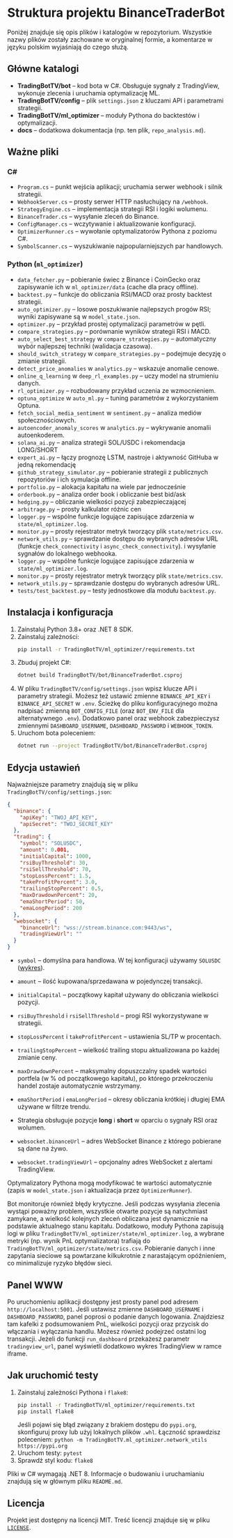 # Struktura projektu BinanceTraderBot

Poniżej znajduje się opis plików i katalogów w repozytorium. Wszystkie nazwy plików zostały zachowane w oryginalnej formie, a komentarze w języku polskim wyjaśniają do czego służą.

## Główne katalogi

- **TradingBotTV/bot** – kod bota w C#. Obsługuje sygnały z TradingView, wykonuje zlecenia i uruchamia optymalizację ML.
- **TradingBotTV/config** – plik `settings.json` z kluczami API i parametrami strategii.
- **TradingBotTV/ml_optimizer** – moduły Pythona do backtestów i optymalizacji.
- **docs** – dodatkowa dokumentacja (np. ten plik, `repo_analysis.md`).

## Ważne pliki

### C#
- `Program.cs` – punkt wejścia aplikacji; uruchamia serwer webhook i silnik strategii.
- `WebhookServer.cs` – prosty serwer HTTP nasłuchujący na `/webhook`.
- `StrategyEngine.cs` – implementacja strategii RSI i logiki wolumenu.
- `BinanceTrader.cs` – wysyłanie zleceń do Binance.
- `ConfigManager.cs` – wczytywanie i aktualizowanie konfiguracji.
- `OptimizerRunner.cs` – wywołanie optymalizatorów Pythona z poziomu C#.
- `SymbolScanner.cs` – wyszukiwanie najpopularniejszych par handlowych.

### Python (`ml_optimizer`)
- `data_fetcher.py` – pobieranie świec z Binance i CoinGecko oraz zapisywanie ich w `ml_optimizer/data` (cache dla pracy offline).
- `backtest.py` – funkcje do obliczania RSI/MACD oraz prosty backtest strategii.
- `auto_optimizer.py` – losowe poszukiwanie najlepszych progów RSI; wyniki zapisywane są w `model_state.json`.
- `optimizer.py` – przykład prostej optymalizacji parametrów w pętli.
- `compare_strategies.py` – porównanie wyników strategii RSI i MACD.
- `auto_select_best_strategy` w `compare_strategies.py` – automatyczny wybór najlepszej techniki (walidacja czasowa).
- `should_switch_strategy` w `compare_strategies.py` – podejmuje decyzję o zmianie strategii.
- `detect_price_anomalies` w `analytics.py` – wskazuje anomalie cenowe.
- `online_q_learning` w `deep_rl_examples.py` – uczy model na strumieniu danych.
- `rl_optimizer.py` – rozbudowany przykład uczenia ze wzmocnieniem.
- `optuna_optimize` w `auto_ml.py` – tuning parametrów z wykorzystaniem Optuna.
- `fetch_social_media_sentiment` w `sentiment.py` – analiza mediów społecznościowych.
- `autoencoder_anomaly_scores` w `analytics.py` – wykrywanie anomalii autoenkoderem.
- `solana_ai.py` – analiza strategii SOL/USDC i rekomendacja LONG/SHORT
- `expert_ai.py` – łączy prognozę LSTM, nastroje i aktywność GitHuba w jedną rekomendację
- `github_strategy_simulator.py` – pobieranie strategii z publicznych repozytoriów
  i ich symulacja offline.
- `portfolio.py` – alokacja kapitału na wiele par jednocześnie
- `orderbook.py` – analiza order book i obliczanie best bid/ask
- `hedging.py` – obliczanie wielkości pozycji zabezpieczającej
- `arbitrage.py` – prosty kalkulator różnic cen
- `logger.py` – wspólne funkcje logujące zapisujące zdarzenia w `state/ml_optimizer.log`.
- `monitor.py` – prosty rejestrator metryk tworzący plik `state/metrics.csv`.
- `network_utils.py` – sprawdzanie dostępu do wybranych adresów URL (funkcje
  `check_connectivity` i `async_check_connectivity`).
  i wysyłanie sygnałów do lokalnego webhooka.
- `logger.py` – wspólne funkcje logujące zapisujące zdarzenia w `state/ml_optimizer.log`.
- `monitor.py` – prosty rejestrator metryk tworzący plik `state/metrics.csv`.
- `network_utils.py` – sprawdzanie dostępu do wybranych adresów URL.
- `tests/test_backtest.py` – testy jednostkowe dla modułu `backtest.py`.

## Instalacja i konfiguracja

1. Zainstaluj Python 3.8+ oraz .NET 8 SDK.
2. Zainstaluj zależności:
   ```bash
   pip install -r TradingBotTV/ml_optimizer/requirements.txt
   ```
3. Zbuduj projekt C#:
   ```bash
   dotnet build TradingBotTV/bot/BinanceTraderBot.csproj
   ```
4. W pliku `TradingBotTV/config/settings.json` wpisz klucze API i parametry
   strategii. Możesz też ustawić zmienne `BINANCE_API_KEY` i
   `BINANCE_API_SECRET` w `.env`. Ścieżkę do pliku konfiguracyjnego można
   nadpisać zmienną `BOT_CONFIG_FILE` (oraz `BOT_ENV_FILE` dla alternatywnego
   `.env`). Dodatkowo panel oraz webhook zabezpieczysz zmiennymi
   `DASHBOARD_USERNAME`, `DASHBOARD_PASSWORD` i `WEBHOOK_TOKEN`.
5. Uruchom bota poleceniem:
   ```bash
   dotnet run --project TradingBotTV/bot/BinanceTraderBot.csproj
   ```

## Edycja ustawień

Najważniejsze parametry znajdują się w pliku `TradingBotTV/config/settings.json`:

```json
{
  "binance": {
    "apiKey": "TWOJ_API_KEY",
    "apiSecret": "TWOJ_SECRET_KEY"
  },
  "trading": {
    "symbol": "SOLUSDC",
    "amount": 0.001,
    "initialCapital": 1000,
    "rsiBuyThreshold": 30,
    "rsiSellThreshold": 70,
    "stopLossPercent": 1.5,
    "takeProfitPercent": 3.0,
    "trailingStopPercent": 0.5,
    "maxDrawdownPercent": 20,
    "emaShortPeriod": 50,
    "emaLongPeriod": 200
  },
  "websocket": {
    "binanceUrl": "wss://stream.binance.com:9443/ws",
    "tradingViewUrl": ""
  }
}
```

- `symbol` – domyślna para handlowa. W tej konfiguracji używamy `SOLUSDC` ([wykres](https://www.tradingview.com/symbols/SOLUSDC/)).
- `amount` – ilość kupowana/sprzedawana w pojedynczej transakcji.
- `initialCapital` – początkowy kapitał używany do obliczania wielkości pozycji.
- `rsiBuyThreshold` i `rsiSellThreshold` – progi RSI wykorzystywane w strategii.
- `stopLossPercent` i `takeProfitPercent` – ustawienia SL/TP w procentach.
- `trailingStopPercent` – wielkość trailing stopu aktualizowana po każdej zmianie ceny.
- `maxDrawdownPercent` – maksymalny dopuszczalny spadek wartości portfela (w % od początkowego kapitału), po którego przekroczeniu handel zostaje automatycznie wstrzymany.
- `emaShortPeriod` i `emaLongPeriod` – okresy obliczania krótkiej i długiej EMA używane w filtrze trendu.
- Strategia obsługuje pozycje **long** i **short** w oparciu o sygnały RSI oraz wolumen.

- `websocket.binanceUrl` – adres WebSocket Binance z którego pobierane są dane na żywo.
- `websocket.tradingViewUrl` – opcjonalny adres WebSocket z alertami TradingView.

Optymalizatory Pythona mogą modyfikować te wartości automatycznie (zapis w `model_state.json` i aktualizacja przez `OptimizerRunner`).

Bot monitoruje również błędy krytyczne. Jeśli podczas wysyłania zlecenia wystąpi poważny problem, wszystkie otwarte pozycje są natychmiast zamykane, a wielkość kolejnych zleceń obliczana jest dynamicznie na podstawie aktualnego stanu kapitału.
Dodatkowo, moduły Pythona zapisują logi w pliku `TradingBotTV/ml_optimizer/state/ml_optimizer.log`, a wybrane metryki (np. wynik PnL optymalizatora) trafiają do `TradingBotTV/ml_optimizer/state/metrics.csv`. Pobieranie danych i inne zapytania sieciowe są powtarzane kilkukrotnie z narastającym opóźnieniem, co minimalizuje ryzyko błędów sieci.

## Panel WWW

Po uruchomieniu aplikacji dostępny jest prosty panel pod adresem `http://localhost:5001`.
Jeśli ustawisz zmienne `DASHBOARD_USERNAME` i `DASHBOARD_PASSWORD`, panel
poprosi o podanie danych logowania. Znajdziesz tam kafelki z podsumowaniem PnL,
wielkości pozycji oraz przycisk do włączania i wyłączania handlu. Możesz
również podejrzeć ostatni log transakcji.
Jeżeli do funkcji `run_dashboard` przekażesz parametr `tradingview_url`,
panel wyświetli dodatkowo wykres TradingView w ramce iframe.

## Jak uruchomić testy

1. Zainstaluj zależności Pythona i `flake8`:
   ```bash
   pip install -r TradingBotTV/ml_optimizer/requirements.txt
   pip install flake8
   ```
   Jeśli pojawi się błąd związany z brakiem dostępu do `pypi.org`, skonfiguruj
   proxy lub użyj lokalnych plików `.whl`. Łączność sprawdzisz poleceniem:
   `python -m TradingBotTV.ml_optimizer.network_utils https://pypi.org`
2. Uruchom testy: `pytest`
3. Sprawdź styl kodu: `flake8`

Pliki w C# wymagają .NET 8. Informacje o budowaniu i uruchamianiu znajdują się w głównym pliku `README.md`.

## Licencja

Projekt jest dostępny na licencji MIT. Treść licencji znajduje się w pliku
[`LICENSE`](../LICENSE).

